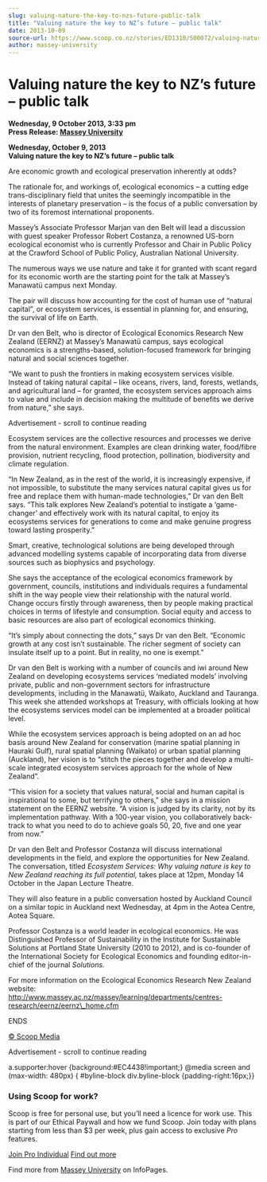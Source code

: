```yaml
---
slug: valuing-nature-the-key-to-nzs-future-public-talk
title: "Valuing nature the key to NZ’s future – public talk"
date: 2013-10-09
source-url: https://www.scoop.co.nz/stories/ED1310/S00072/valuing-nature-the-key-to-nzs-future-public-talk.htm
author: massey-university
---
```

Valuing nature the key to NZ’s future – public talk
===================================================

**Wednesday, 9 October 2013, 3:33 pm**  
**Press Release: [Massey University](https://info.scoop.co.nz/Massey_University)**

**Wednesday, October 9, 2013**  
**Valuing nature the key to NZ’s future – public talk**

Are economic growth and ecological preservation inherently at odds?

The rationale for, and workings of, ecological economics – a cutting edge trans-disciplinary field that unites the seemingly incompatible in the interests of planetary preservation – is the focus of a public conversation by two of its foremost international proponents.

Massey’s Associate Professor Marjan van den Belt will lead a discussion with guest speaker Professor Robert Costanza, a renowned US-born ecological economist who is currently Professor and Chair in Public Policy at the Crawford School of Public Policy, Australian National University.

The numerous ways we use nature and take it for granted with scant regard for its economic worth are the starting point for the talk at Massey’s Manawatü campus next Monday.

The pair will discuss how accounting for the cost of human use of “natural capital”, or ecosystem services, is essential in planning for, and ensuring, the survival of life on Earth.

Dr van den Belt, who is director of Ecological Economics Research New Zealand (EERNZ) at Massey’s Manawatü campus, says ecological economics is a strengths-based, solution-focused framework for bringing natural and social sciences together.

“We want to push the frontiers in making ecosystem services visible. Instead of taking natural capital – like oceans, rivers, land, forests, wetlands, and agricultural land – for granted, the ecosystem services approach aims to value and include in decision making the multitude of benefits we derive from nature,” she says.

Advertisement - scroll to continue reading





Ecosystem services are the collective resources and processes we derive from the natural environment. Examples are clean drinking water, food/fibre provision, nutrient recycling, flood protection, pollination, biodiversity and climate regulation.

“In New Zealand, as in the rest of the world, it is increasingly expensive, if not impossible, to substitute the many services natural capital gives us for free and replace them with human-made technologies,” Dr van den Belt says. “This talk explores New Zealand’s potential to instigate a ‘game-changer’ and effectively work with its natural capital, to enjoy its ecosystems services for generations to come and make genuine progress toward lasting prosperity.”

Smart, creative, technological solutions are being developed through advanced modelling systems capable of incorporating data from diverse sources such as biophysics and psychology.

She says the acceptance of the ecological economics framework by government, councils, institutions and individuals requires a fundamental shift in the way people view their relationship with the natural world. Change occurs firstly through awareness, then by people making practical choices in terms of lifestyle and consumption. Social equity and access to basic resources are also part of ecological economics thinking.

“It’s simply about connecting the dots,” says Dr van den Belt. “Economic growth at any cost isn’t sustainable. The richer segment of society can insulate itself up to a point. But in reality, no one is exempt.”

Dr van den Belt is working with a number of councils and iwi around New Zealand on developing ecosystems services ‘mediated models’ involving private, public and non-government sectors for infrastructure developments, including in the Manawatü, Waikato, Auckland and Tauranga. This week she attended workshops at Treasury, with officials looking at how the ecosystems services model can be implemented at a broader political level.

While the ecosystem services approach is being adopted on an ad hoc basis around New Zealand for conservation (marine spatial planning in Hauraki Gulf), rural spatial planning (Waikato) or urban spatial planning (Auckland), her vision is to “stitch the pieces together and develop a multi-scale integrated ecosystem services approach for the whole of New Zealand”.

“This vision for a society that values natural, social and human capital is inspirational to some, but terrifying to others,” she says in a mission statement on the EERNZ website. “A vision is judged by its clarity, not by its implementation pathway. With a 100-year vision, you collaboratively back-track to what you need to do to achieve goals 50, 20, five and one year from now.”

Dr van den Belt and Professor Costanza will discuss international developments in the field, and explore the opportunities for New Zealand. The conversation, titled _Ecosystem Services: Why valuing nature is key to New Zealand reaching its full potential,_ takes place at 12pm, Monday 14 October in the Japan Lecture Theatre.

They will also feature in a public conversation hosted by Auckland Council on a similar topic in Auckland next Wednesday, at 4pm in the Aotea Centre, Aotea Square.

Professor Costanza is a world leader in ecological economics. He was Distinguished Professor of Sustainability in the Institute for Sustainable Solutions at Portland State University (2010 to 2012), and is co-founder of the International Society for Ecological Economics and founding editor-in-chief of the journal _Solutions._

For more information on the Ecological Economics Research New Zealand website:  
http://www.massey.ac.nz/massey/learning/departments/centres-research/eernz/eernz\_home.cfm

  
ENDS  

[© Scoop Media](http://www.scoop.co.nz/about/terms.html)  

Advertisement - scroll to continue reading



a.supporter:hover {background:#EC4438!important;} @media screen and (max-width: 480px) { #byline-block div.byline-block {padding-right:16px;}}

### Using Scoop for work?

Scoop is free for personal use, but you’ll need a licence for work use. This is part of our Ethical Paywall and how we fund Scoop. Join today with plans starting from less than $3 per week, plus gain access to exclusive _Pro_ features.  
  
[Join Pro Individual](https://pro.scoop.co.nz/Individual/?from=ProIn24) [Find out more](https://pro.scoop.co.nz/using-scoop-for-work/?from=ProIn24)

Find more from [Massey University](https://info.scoop.co.nz/Massey_University) on InfoPages.
